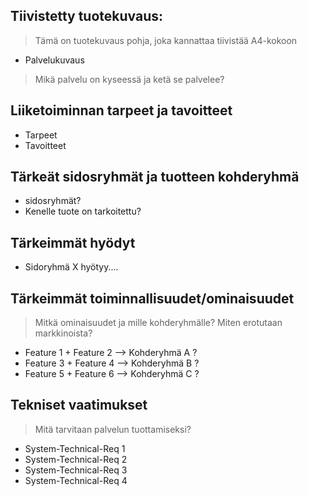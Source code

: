 ## Tiivistetty tuotekuvaus:

> Tämä on tuotekuvaus pohja, joka kannattaa tiivistää A4-kokoon

* Palvelukuvaus

> Mikä palvelu on kyseessä ja ketä se palvelee?

## Liiketoiminnan tarpeet ja tavoitteet

* Tarpeet
* Tavoitteet

## Tärkeät sidosryhmät ja tuotteen kohderyhmä

* sidosryhmät?
* Kenelle tuote on tarkoitettu?

## Tärkeimmät hyödyt

* Sidoryhmä X hyötyy....

## Tärkeimmät toiminnallisuudet/ominaisuudet

> Mitkä ominaisuudet ja mille kohderyhmälle? Miten erotutaan markkinoista?

* Feature 1 + Feature 2 --> Kohderyhmä A ?
* Feature 3 + Feature 4 --> Kohderyhmä B ?
* Feature 5 + Feature 6 --> Kohderyhmä C ?

## Tekniset vaatimukset

> Mitä tarvitaan palvelun tuottamiseksi?

* System-Technical-Req 1
* System-Technical-Req 2
* System-Technical-Req 3
* System-Technical-Req 4

